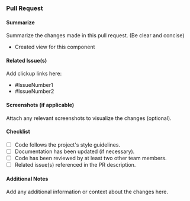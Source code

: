 ### Pull Request

#### Summarize
Summarize the changes made in this pull request. (Be clear and concise)
- Created view for this component

#### Related Issue(s)
Add clickup links here:

- #IssueNumber1
- #IssueNumber2

#### Screenshots (if applicable)
Attach any relevant screenshots to visualize the changes (optional).

#### Checklist
- [ ] Code follows the project's style guidelines.
- [ ] Documentation has been updated (if necessary).
- [ ] Code has been reviewed by at least two other team members.
- [ ] Related issue(s) referenced in the PR description.

#### Additional Notes
Add any additional information or context about the changes here.
